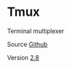 # Tmux

Terminal multiplexer

Source [Github](https://github.com/tmux/tmux)

Version [2.8](https://github.com/tmux/tmux/releases/tag/2.8)
